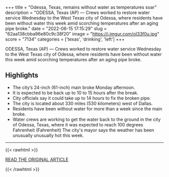 +++
title = "Odessa, Texas, remains without water as temperatures soar"
description = "ODESSA, Texas (AP) — Crews worked to restore water service Wednesday to the West Texas city of Odessa, where residents have been without water this week amid scorching temperatures after an aging pipe broke."
date = "2022-06-15 17:15:29"
slug = "62aa138cbba96e80c9c38f20"
image = "https://i.imgur.com/oI33f0u.jpg"
score = "7134"
categories = ['texas', 'drinking', 'left']
+++

ODESSA, Texas (AP) — Crews worked to restore water service Wednesday to the West Texas city of Odessa, where residents have been without water this week amid scorching temperatures after an aging pipe broke.

## Highlights

- The city’s 24-inch (61-inch) main broke Monday afternoon.
- It is expected to be back up to 10 to 15 hours after the break.
- City officials say it could take up to 14 hours to fix the broken pipe.
- The city is located about 330 miles (530 kilometers) west of Dallas.
- Residents have been without water for more than a week since the main broke.
- Water crews are working to get the water back to the ground in the city of Odessa, Texas, where it was expected to reach 100 degrees Fahrenheit (Fahrenheit) The city's mayor says the weather has been unusually unusually hot this week.

---

{{< rawhtml >}}
  <p class="article-category">
    <a target="_blank" href="https://apnews.com/article/texas-united-states-odessa-climate-and-environment-0f9fbef57ee9bad74879b8e686ebfe97">READ THE ORIGINAL ARTICLE</a>
  </p>
{{< /rawhtml >}}
